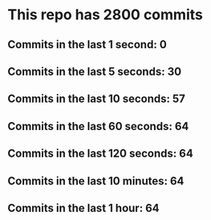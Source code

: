# This repo has 2800 commits

## Commits in the last 1 second: 0
## Commits in the last 5 seconds: 30
## Commits in the last 10 seconds: 57
## Commits in the last 60 seconds: 64
## Commits in the last 120 seconds: 64
## Commits in the last 10 minutes: 64
## Commits in the last 1 hour: 64
